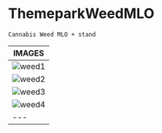 # ThemeparkWeedMLO

```yarn
Cannabis Weed MLO + stand
```


|IMAGES|
|---|
|![weed1](https://github.com/user-attachments/assets/818b2fd6-ad75-4bf1-a5e2-cd56c992a63a)
|![weed2](https://github.com/user-attachments/assets/e961377b-4f89-4bb3-89be-86e262a7ab08)
|![weed3](https://github.com/user-attachments/assets/bd7039ec-f303-4fb1-bcca-9973b54bec1a)
|![weed4](https://github.com/user-attachments/assets/49e04f2b-6d4b-4a29-85e5-db4e305defb9)
|---|---|---|---|
